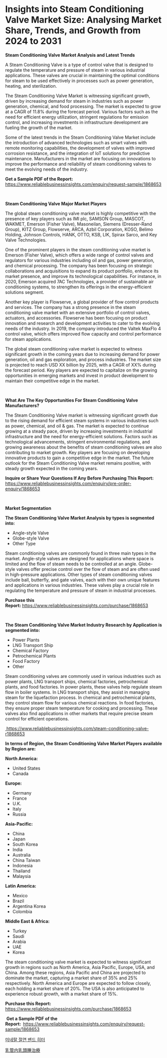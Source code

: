 <p><h1>Insights into Steam Conditioning Valve Market Size: Analysing Market Share, Trends, and Growth from 2024 to 2031</h1></p><p><strong>Steam Conditioning Valve Market Analysis and Latest Trends</strong></p>
<p><p>A Steam Conditioning Valve is a type of control valve that is designed to regulate the temperature and pressure of steam in various industrial applications. These valves are crucial in maintaining the optimal conditions for steam to be used effectively in processes such as power generation, heating, and sterilization.</p><p>The Steam Conditioning Valve Market is witnessing significant growth, driven by increasing demand for steam in industries such as power generation, chemical, and food processing. The market is expected to grow at a CAGR of 11.8% during the forecast period. Various factors such as the need for efficient energy utilization, stringent regulations for emission control, and increasing investments in infrastructure development are fueling the growth of the market.</p><p>Some of the latest trends in the Steam Conditioning Valve Market include the introduction of advanced technologies such as smart valves with remote monitoring capabilities, the development of valves with improved corrosion resistance, and the integration of IoT solutions for predictive maintenance. Manufacturers in the market are focusing on innovations to improve the performance and reliability of steam conditioning valves to meet the evolving needs of the industry.</p></p>
<p><strong>Get a Sample PDF of the Report:&nbsp;</strong> <a href="https://www.reliablebusinessinsights.com/enquiry/request-sample/1868653">https://www.reliablebusinessinsights.com/enquiry/request-sample/1868653</a></p>
<p>&nbsp;</p>
<p><strong>Steam Conditioning Valve Major Market Players</strong></p>
<p><p>The global steam conditioning valve market is highly competitive with the presence of key players such as IMI plc, SAMSON Group, MASCOT, WAKMET, Emerson (Fisher Valve), Masoneilan, Siemens (Dresser-Rand Group), KITZ Group, Flowserve, ARCA, Azbil Corporation, KOSO, Belimo Holding, Johnson Controls, HANK, OTTO, KSB, LIK, Spirax Sarco, and Key Valve Technologies.</p><p>One of the prominent players in the steam conditioning valve market is Emerson (Fisher Valve), which offers a wide range of control valves and regulators for various industries including oil and gas, power generation, and chemical processing. The company has been focusing on strategic collaborations and acquisitions to expand its product portfolio, enhance its market presence, and improve its technological capabilities. For instance, in 2020, Emerson acquired 7AC Technologies, a provider of sustainable air conditioning systems, to strengthen its offerings in the energy-efficient solutions segment.</p><p>Another key player is Flowserve, a global provider of flow control products and services. The company has a strong presence in the steam conditioning valve market with an extensive portfolio of control valves, actuators, and accessories. Flowserve has been focusing on product innovation and research and development activities to cater to the evolving needs of the industry. In 2019, the company introduced the Valtek MaxFlo 4 control valve, which offers improved flow capacity and control performance for steam applications.</p><p>The global steam conditioning valve market is expected to witness significant growth in the coming years due to increasing demand for power generation, oil and gas exploration, and process industries. The market size is projected to reach USD XX billion by 2025, with a CAGR of XX% during the forecast period. Key players are expected to capitalize on the growing opportunities in emerging markets and invest in product development to maintain their competitive edge in the market.</p></p>
<p>&nbsp;</p>
<p><strong>What Are The Key Opportunities For Steam Conditioning Valve Manufacturers?</strong></p>
<p><p>The Steam Conditioning Valve market is witnessing significant growth due to the rising demand for efficient steam systems in various industries such as power, chemical, and oil & gas. The market is expected to continue growing at a steady pace, driven by increasing investments in industrial infrastructure and the need for energy-efficient solutions. Factors such as technological advancements, stringent environmental regulations, and growing awareness about the benefits of steam conditioning valves are also contributing to market growth. Key players are focusing on developing innovative products to gain a competitive edge in the market. The future outlook for the Steam Conditioning Valve market remains positive, with steady growth expected in the coming years.</p></p>
<p><strong>Inquire or Share Your Questions If Any Before Purchasing This Report:</strong> <a href="https://www.reliablebusinessinsights.com/enquiry/pre-order-enquiry/1868653">https://www.reliablebusinessinsights.com/enquiry/pre-order-enquiry/1868653</a></p>
<p>&nbsp;</p>
<p><strong>Market Segmentation</strong></p>
<p><strong>The Steam Conditioning Valve Market Analysis by types is segmented into:</strong></p>
<p><ul><li>Angle-style Valve</li><li>Globe-style Valve</li><li>Other Type</li></ul></p>
<p><p>Steam conditioning valves are commonly found in three main types in the market. Angle-style valves are designed for applications where space is limited and the flow of steam needs to be controlled at an angle. Globe-style valves offer precise control over the flow of steam and are often used in high-pressure applications. Other types of steam conditioning valves include ball, butterfly, and gate valves, each with their own unique features and applications in various industries. These valves play a crucial role in regulating the temperature and pressure of steam in industrial processes.</p></p>
<p><strong>Purchase this Report:&nbsp;</strong><a href="https://www.reliablebusinessinsights.com/purchase/1868653">https://www.reliablebusinessinsights.com/purchase/1868653</a></p>
<p>&nbsp;</p>
<p><strong>The Steam Conditioning Valve Market Industry Research by Application is segmented into:</strong></p>
<p><ul><li>Power Plants</li><li>LNG Transport Ship</li><li>Chemical Factory</li><li>Petrochemical Plants</li><li>Food Factory</li><li>Other</li></ul></p>
<p><p>Steam conditioning valves are commonly used in various industries such as power plants, LNG transport ships, chemical factories, petrochemical plants, and food factories. In power plants, these valves help regulate steam flow in boiler systems. In LNG transport ships, they assist in managing steam for the liquefaction process. In chemical and petrochemical plants, they control steam flow for various chemical reactions. In food factories, they ensure proper steam temperature for cooking and processing. These valves also find applications in other markets that require precise steam control for efficient operations.</p></p>
<p><a href="https://www.reliablebusinessinsights.com/steam-conditioning-valve-r1868653">&nbsp;https://www.reliablebusinessinsights.com/steam-conditioning-valve-r1868653</a></p>
<p><strong>In terms of Region, the Steam Conditioning Valve Market Players available by Region are:</strong></p>
<p>
    <p> <strong> North America: </strong>
        <ul>
            <li>United States</li>
            <li>Canada</li>
        </ul>
        </p> 
    <p> <strong> Europe: </strong>
        <ul>
            <li>Germany</li>
            <li>France</li>
            <li>U.K.</li>
            <li>Italy</li>
            <li>Russia</li>
        </ul>
        </p> 
    <p> <strong> Asia-Pacific: </strong>
        <ul>
            <li>China</li>
            <li>Japan</li>
            <li>South Korea</li>
            <li>India</li>
            <li>Australia</li>
            <li>China Taiwan</li>
            <li>Indonesia</li>
            <li>Thailand</li>
            <li>Malaysia</li>
        </ul>
        </p> 
    <p> <strong> Latin America: </strong>
        <ul>
            <li>Mexico</li>
            <li>Brazil</li>
            <li>Argentina Korea</li>
            <li>Colombia</li>
        </ul>
        </p> 
    <p> <strong> Middle East & Africa: </strong>
        <ul>
            <li>Turkey</li>
            <li>Saudi</li>
            <li>Arabia</li>
            <li>UAE</li>
            <li>Korea</li>
        </ul>
    </p>
    </p>
<p><p>The steam conditioning valve market is expected to witness significant growth in regions such as North America, Asia Pacific, Europe, USA, and China. Among these regions, Asia Pacific and China are projected to dominate the market, capturing a market share of 35% and 25% respectively. North America and Europe are expected to follow closely, each holding a market share of 20%. The USA is also anticipated to experience robust growth, with a market share of 15%.</p></p>
<p><strong>Purchase this Report: </strong><a href="https://www.reliablebusinessinsights.com/purchase/1868653">https://www.reliablebusinessinsights.com/purchase/1868653</a></p>
<p>&nbsp;<strong>Get a Sample PDF of the Report:&nbsp;&nbsp;</strong><a href="https://www.reliablebusinessinsights.com/enquiry/request-sample/1868653">https://www.reliablebusinessinsights.com/enquiry/request-sample/1868653</a></p>
<p><strong></strong></p>
<p><p><a href="https://github.com/hzumrdvas204296/Market-Research-Report-List-3/blob/main/924668710655.md">미네랄 절연 밴드 히터</a></p><p><a href="https://github.com/avbqbctihcbe2/Market-Research-Report-List-3/blob/main/37320696055.md">乳管内乳頭腫治療</a></p></p>